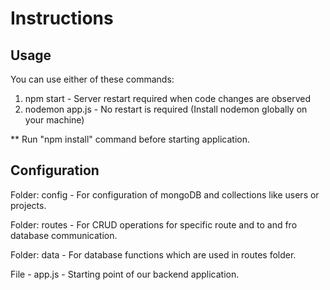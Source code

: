 # Instructions


## Usage

You can use either of these commands:
1. npm start - Server restart required when code changes are observed
2. nodemon app.js - No restart is required (Install nodemon globally on your machine)

** Run "npm install" command before starting application.

## Configuration

Folder: config - For configuration of mongoDB and collections like users or projects.

Folder: routes - For CRUD operations for specific route and to and fro database communication.

Folder: data - For database functions which are used in routes folder.

File - app.js - Starting point of our backend application.
